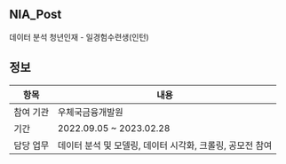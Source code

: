 ## NIA_Post


데이터 분석 청년인재 - 일경험수련생(인턴)

## 정보

|항목|내용|
|---|---|
|참여 기관|우체국금융개발원|
|기간|2022.09.05 ~ 2023.02.28|
|담당 업무| 데이터 분석 및 모델링, 데이터 시각화, 크롤링, 공모전 참여|
